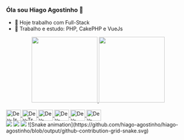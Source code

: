 ### Óla sou Hiago Agostinho 👋

<!--
**hiago-agostinho/hiago-agostinho** is a ✨ _special_ ✨ repository because its `README.md` (this file) appears on your GitHub profile.

Here are some ideas to get you started:
-->
- 🔭 Hoje trabalho com Full-Stack
- 🌱 Trabalho e estudo: PHP, CakePHP e VueJs

<div align="center">
  <a href="https://github.com/hiago-agostinho/">
  <img height="180em" src="https://github-readme-stats.vercel.app/api?username=hiago-agostinho&show_icons=true&theme=dracula&include_all_commits=true&count_private=true"/>
  <img height="180em" src="https://github-readme-stats.vercel.app/api/top-langs/?username=hiago-agostinho&layout=compact&langs_count=7&theme=dracula"/>
</div>
<div style="display: inline_block"><br>
  <img align="center" alt="Dev-Js" height="30" width="40" <img src="https://cdn.jsdelivr.net/gh/devicons/devicon/icons/html5/html5-original.svg"/>
  <img align="center" alt="Dev-Ts" height="30" width="40" <img src="https://cdn.jsdelivr.net/gh/devicons/devicon/icons/css3/css3-original.svg"/>
  <img align="center" alt="Dev-React" height="30" width="40" <img src="https://cdn.jsdelivr.net/gh/devicons/devicon/icons/javascript/javascript-original.svg"/>
  <img align="center" alt="Dev-HTML" height="30" width="40" <img src="https://cdn.jsdelivr.net/gh/devicons/devicon/icons/php/php-plain.svg"/>
  <img align="center" alt="Dev-CSS" height="30" width="40" <img src="https://cdn.jsdelivr.net/gh/devicons/devicon/icons/cakephp/cakephp-original.svg"/>
  <img align="center" alt="Dev-CSS" height="30" width="40" <img src="https://cdn.jsdelivr.net/gh/devicons/devicon/icons/vuejs/vuejs-plain.svg"/>
</div>
<div>
  <a href="https://www.instagram.com/hiago.agostinho/" target="_blank"><img src="https://img.shields.io/badge/-Instagram-%23E4405F?style=for-the-badge&logo=instagram&logoColor=white" target="_blank"></a>
  <a href = "mailto:hiagoagostinho010@gmail.com"><img src="https://img.shields.io/badge/-Gmail-%23333?style=for-the-badge&logo=gmail&logoColor=white" target="_blank"></a>
  <a href="https://www.linkedin.com/in/hiago-agostinho-a1474722b/" target="_blank"><img src="https://img.shields.io/badge/-LinkedIn-%230077B5?style=for-the-badge&logo=linkedin&logoColor=white" target="_blank"></a>
  ![Snake animation](https://github.com/hiago-agostinho/hiago-agostinho/blob/output/github-contribution-grid-snake.svg)
</div>
